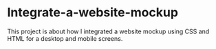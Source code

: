 # Integrate-a-website-mockup
This project is about how I integrated a website mockup using CSS and HTML for a desktop and mobile screens.
